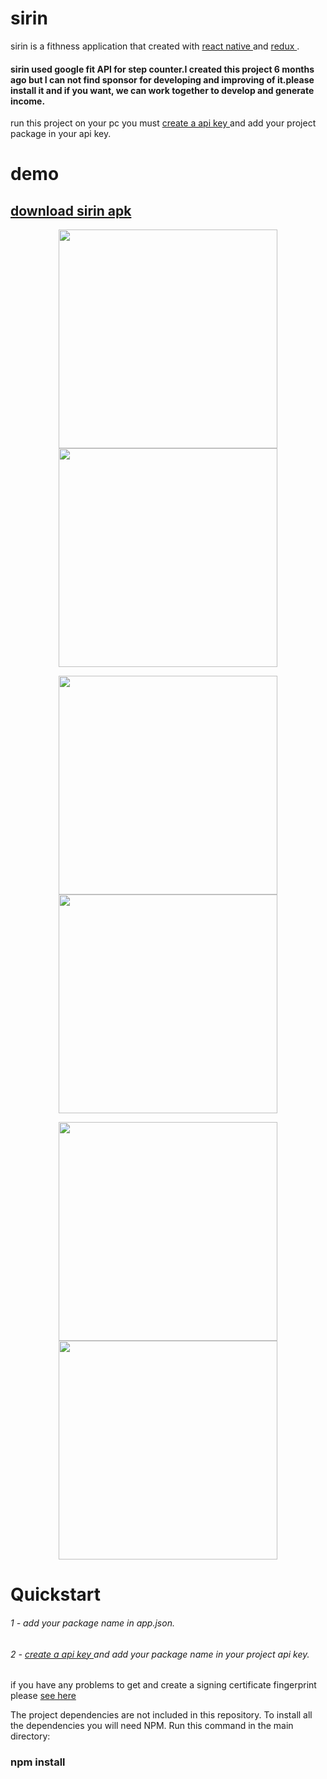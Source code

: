 # sirin

sirin is a fithness application that created with <a href="https://facebook.github.io/react-native/"> react native </a> and <a href="https://github.com/reactjs/redux">redux </a>.

#### sirin used google fit API for step counter.I created this project 6 months ago but I can not find sponsor for developing and improving of it.please install it and if you want, we can work together to develop and generate income.


run this project on your pc you must <a href="https://developers.google.com/fit/android/get-api-key">create a api key </a> and add your project package in your api key.
# demo
## <a href="http://miladasghari.com/projects/sirin/apk.zip" > download sirin apk </a>

<p align="center">
  
  <img src="http://miladasghari.com/projects/sirin/7.jpg" width="350" />
  <img src="http://miladasghari.com/projects/sirin/2.jpg" width="350" />
</p>
  <p align="center">
  <img src="http://miladasghari.com/projects/sirin/5.jpg" width="350" margin-right="3em"/>
  <img src="http://miladasghari.com/projects/sirin/6.jpg" width="350"/>
</P>
<p align="center">
  <img src="http://miladasghari.com/projects/sirin/3.jpg" width="350" margin-right="3em"/>
  <img src="http://miladasghari.com/projects/sirin/4.jpg" width="350"/>
</p>






# Quickstart

###### 1 - add your package name in app.json.
###### 2 - <a href="https://developers.google.com/fit/android/get-api-key">create a api key </a> and add your package name in your project api key.

if you have any problems to get and create a signing certificate fingerprint please <a href="https://forums.expo.io/t/pedometer-fails-after-building-standalon-app/4470/3"> see here </a>

The project dependencies are not included in this repository. To install all the dependencies you will need NPM. Run this command in the main directory:

### npm install


